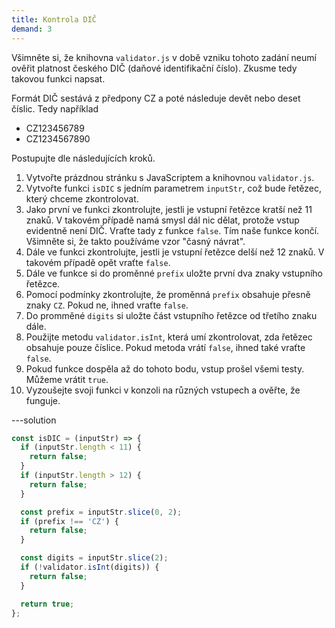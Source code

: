 ```yaml
---
title: Kontrola DIČ
demand: 3
---
```


Všimněte si, že knihovna `validator.js` v době vzniku tohoto zadání neumí ověřit platnost českého DIČ (daňové identifikační číslo). Zkusme tedy takovou funkci napsat.

Formát DIČ sestává z předpony CZ a poté následuje devět nebo deset číslic. Tedy například

- CZ123456789
- CZ1234567890

Postupujte dle následujících kroků.

1. Vytvořte prázdnou stránku s JavaScriptem a knihovnou `validator.js`.
1. Vytvořte funkci `isDIC` s jedním parametrem `inputStr`, což bude řetězec, který chceme zkontrolovat.
1. Jako první ve funkci zkontrolujte, jestli je vstupní řetězce kratší než 11 znaků. V takovém případě namá smysl dál nic dělat, protože vstup evidentně není DIČ. Vraťte tady z funkce `false`. Tím naše funkce končí. Všimněte si, že takto používáme vzor "časný návrat".
1. Dále ve funkci zkontrolujte, jestli je vstupní řetězce delší než 12 znaků. V takovém případě opět vraťte `false`.
1. Dále ve funkce si do proměnné `prefix` uložte první dva znaky vstupního řetězce.
1. Pomocí podmínky zkontrolujte, že proměnná `prefix` obsahuje přesně znaky `CZ`. Pokud ne, ihned vraťte `false`.
1. Do promměné `digits` si uložte část vstupního řetězce od třetího znaku dále.
1. Použijte metodu `validator.isInt`, která umí zkontrolovat, zda řetězec obsahuje pouze číslice. Pokud metoda vrátí `false`, ihned také vraťte `false`.
1. Pokud funkce dospěla až do tohoto bodu, vstup prošel všemi testy. Můžeme vrátit `true`.
1. Vyzoušejte svoji funkci v konzoli na různých vstupech a ověřte, že funguje.

---solution

```js
const isDIC = (inputStr) => {
  if (inputStr.length < 11) {
    return false;
  }
  if (inputStr.length > 12) {
    return false;
  }

  const prefix = inputStr.slice(0, 2);
  if (prefix !== 'CZ') {
    return false;
  }

  const digits = inputStr.slice(2);
  if (!validator.isInt(digits)) {
    return false;
  }

  return true;
};
```
